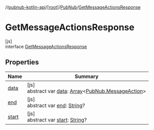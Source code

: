 //[pubnub-kotlin-api](../../../../index.md)/[[root]](../../index.md)/[PubNub](../index.md)/[GetMessageActionsResponse](index.md)

# GetMessageActionsResponse

[js]\
interface [GetMessageActionsResponse](index.md)

## Properties

| Name | Summary |
|---|---|
| [data](data.md) | [js]<br>abstract var [data](data.md): [Array](https://kotlinlang.org/api/latest/jvm/stdlib/kotlin/-array/index.html)&lt;[PubNub.MessageAction](../-message-action/index.md)&gt; |
| [end](end.md) | [js]<br>abstract var [end](end.md): [String](https://kotlinlang.org/api/latest/jvm/stdlib/kotlin/-string/index.html)? |
| [start](start.md) | [js]<br>abstract var [start](start.md): [String](https://kotlinlang.org/api/latest/jvm/stdlib/kotlin/-string/index.html)? |
